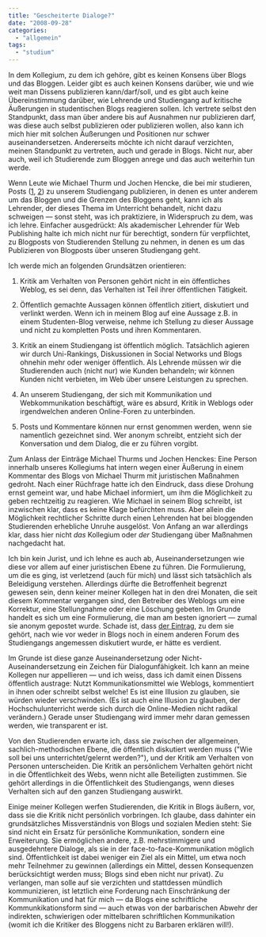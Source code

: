 ```yaml
---
title: "Gescheiterte Dialoge?"
date: "2008-09-28"
categories: 
  - "allgemein"
tags: 
  - "studium"
---
```


In dem Kollegium, zu dem ich gehöre, gibt es keinen Konsens über Blogs und das Bloggen. Leider gibt es auch keinen Konsens darüber, wie und wie weit man Dissens publizieren kann/darf/soll, und es gibt auch keine Übereinstimmung darüber, wie Lehrende und Studiengang auf kritische Äußerungen in studentischen Blogs reagieren sollen. Ich vertrete selbst den Standpunkt, dass man über andere bis auf Ausnahmen nur publizieren darf, was diese auch selbst publizieren oder publizieren wollen, also kann ich mich hier mit solchen Äußerungen und Positionen nur schwer auseinandersetzen. Andererseits möchte ich nicht darauf verzichten, meinen Standpunkt zu vertreten, auch und gerade in Blogs. Nicht nur, aber auch, weil ich Studierende zum Bloggen anrege und das auch weiterhin tun werde.

Wenn Leute wie Michael Thurm und Jochen Hencke, die bei mir studieren, Posts ([1](http://michaelthurm.wordpress.com/2008/09/26/beisen-nicht/ "…beißen nicht « Leichen der Zeit"), [2](http://schneeengel.de/blog/?p=344 "Schneeengel.de - Der Blog » Blog Archiv » Getroffene Hunde…")) zu unserem Studiengang publizieren, in denen es unter anderem um das Bloggen und die Grenzen des Bloggens geht, kann ich als Lehrender, der dieses Thema im Unterricht behandelt, nicht dazu schweigen — sonst steht, was ich praktiziere, in Widerspruch zu dem, was ich lehre. Einfacher ausgedrückt: Als akademischer Lehrender für Web Publishing halte ich mich nicht nur für berechtigt, sondern für verpflichtet, zu Blogposts von Studierenden Stellung zu nehmen, in denen es um das Publizieren von Blogposts über unseren Studiengang geht.

Ich werde mich an folgenden Grundsätzen orientieren:

1. Kritik am Verhalten von Personen gehört nicht in ein öffentliches Weblog, es sei denn, das Verhalten ist Teil ihrer öffentlichen Tätigkeit.
    
2. Öffentlich gemachte Aussagen können öffentlich zitiert, diskutiert und verlinkt werden. Wenn ich in meinem Blog auf eine Aussage z.B. in einem Studenten-Blog verweise, nehme ich Stellung zu dieser Aussage und nicht zu kompletten Posts und ihren Kommentaren.
    
3. Kritik an einem Studiengang ist öffentlich möglich. Tatsächlich agieren wir durch Uni-Rankings, Diskussionen in Social Networks und Blogs ohnehin mehr oder weniger öffentlich. Als Lehrende müssen wir die Studierenden auch (nicht nur) wie Kunden behandeln; wir können Kunden nicht verbieten, im Web über unsere Leistungen zu sprechen.
    
4. An unserem Studiengang, der sich mit Kommunikation und Webkommunikation beschäftigt, wäre es absurd, Kritik in Weblogs oder irgendwelchen anderen Online-Foren zu unterbinden.
    
5. Posts und Kommentare können nur ernst genommen werden, wenn sie namentlich gezeichnet sind. Wer anonym schreibt, entzieht sich der Konversation und dem Dialog, die er zu führen vorgibt.
    

Zum Anlass der Einträge Michael Thurms und Jochen Henckes: Eine Person innerhalb unseres Kollegiums hat intern wegen einer Äußerung in einem Kommentar des Blogs von Michael Thurm mit juristischen Maßnahmen gedroht. Nach einer Rüchfrage hatte ich den Eindruck, dass diese Drohung ernst gemeint war, und habe Michael informiert, um ihm die Möglichkeit zu geben rechtzeitig zu reagieren. Wie Michael in seinem Blog schreibt, ist inzwischen klar, dass es keine Klage befürchten muss. Aber allein die Möglichkeit rechtlicher Schritte durch einen Lehrenden hat bei bloggenden Studierenden erhebliche Unruhe ausgelöst. Von Anfang an war allerdings klar, dass hier nicht _das_ Kollegium oder _der_ Studiengang über Maßnahmen nachgedacht hat.

Ich bin kein Jurist, und ich lehne es auch ab, Auseinandersetzungen wie diese vor allem auf einer juristischen Ebene zu führen. Die Formulierung, um die es ging, ist verletzend (auch für mich) und lässt sich tatsächlich als Beleidigung verstehen. Allerdings dürfte die Betroffenheit begrenzt gewesen sein, denn keiner meiner Kollegen hat in den drei Monaten, die seit diesem Kommentar vergangen sind, den Betreiber des Weblogs um eine Korrektur, eine Stellungnahme oder eine Löschung gebeten. Im Grunde handelt es sich um eine Formulierung, die man am besten ignoriert — zumal sie anonym gepostet wurde. Schade ist, dass [der Eintrag](http://michaelthurm.wordpress.com/2008/06/20/fresse-halten-lasst-sich-nicht-mit-der-schweigespirale-entschuldigen/ "Fresse halten lässt sich nicht mit der Schweigespirale entschuldigen « Leichen der Zeit"), zu dem sie gehört, nach wie vor weder in Blogs noch in einem anderen Forum des Studiengangs angemessen diskutiert wurde, er hätte es verdient.

Im Grunde ist diese ganze Auseinandersetzung oder Nicht-Auseinandersetzung ein Zeichen für Dialogunfähigkeit. Ich kann an meine Kollegen nur appellieren — und ich weiss, dass ich damit einen Dissens öffentlich austrage: Nutzt Kommunikationsmittel wie Weblogs, kommentiert in ihnen oder schreibt selbst welche! Es ist eine Illusion zu glauben, sie würden wieder verschwinden. (Es ist auch eine Illusion zu glauben, der Hochschulunterricht werde sich durch die Online-Medien nicht radikal verändern.) Gerade unser Studiengang wird immer mehr daran gemessen werden, wie transparent er ist.

Von den Studierenden erwarte ich, dass sie zwischen der allgemeinen, sachlich-methodischen Ebene, die öffentlich diskutiert werden muss ("Wie soll bei uns unterrichtet/gelernt werden?"), und der Kritik am Verhalten von Personen unterscheiden. Die Kritik an persönlichem Verhalten gehört nicht in die Öffentlichkeit des Webs, wenn nicht alle Beteiligten zustimmen. Sie gehört allerdings in die Öffentlichkeit des Studiengangs, wenn dieses Verhalten sich auf den ganzen Studiengang auswirkt.

Einige meiner Kollegen werfen Studierenden, die Kritik in Blogs äußern, vor, dass sie die Kritik nicht persönlich vorbringen. Ich glaube, dass dahinter ein grundsätzliches Missverständnis von Blogs und sozialen Medien steht: Sie sind nicht ein Ersatz für persönliche Kommunikation, sondern eine Erweiterung. Sie ermöglichen andere, z.B. mehrstimmigere und ausgedehntere Dialoge, als sie in der face-to-face-Kommunikation möglich sind. Öffentlichkeit ist dabei weniger ein Ziel als ein Mittel, um etwa noch mehr Teilnehmer zu gewinnen (allerdings ein Mittel, dessen Konsequenzen berücksichtigt werden muss; Blogs sind eben nicht nur privat). Zu verlangen, man solle auf sie verzichten und stattdessen mündlich kommunizieren, ist letztlich eine Forderung nach Einschränkung der Kommunikation und hat für mich — da Blogs eine schriftliche Kommunkikationsform sind — auch etwas von der barbarischen Abwehr der indirekten, schwierigen oder mittelbaren schriftlichen Kommunikation (womit ich die Kritiker des Bloggens nicht zu Barbaren erklären will!).
